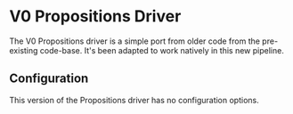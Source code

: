 # V0 Propositions Driver

The V0 Propositions driver is a simple port from older code from the pre-existing code-base. It's been adapted to work
natively in this new pipeline.

## Configuration

This version of the Propositions driver has no configuration options.
